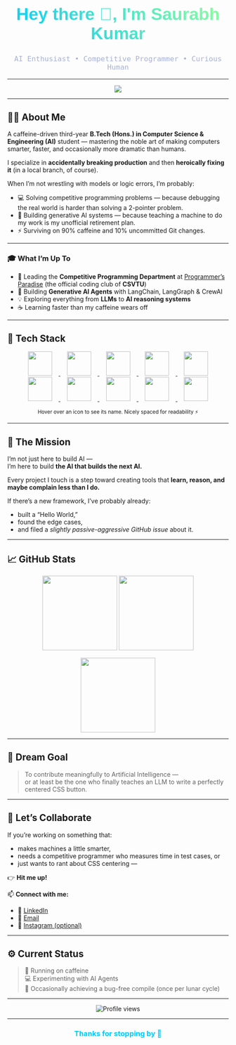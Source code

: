 <!-- =============================== -->
<!-- 🌙 SAURABH KUMAR | GITHUB PROFILE README -->
<!-- =============================== -->

<h1 align="center" style="font-family: 'Poppins', sans-serif; font-size: 2.8em; background: -webkit-linear-gradient(45deg, #00C9FF, #92FE9D); -webkit-background-clip: text; -webkit-text-fill-color: transparent;">
  Hey there 👋, I'm Saurabh Kumar
</h1>

<h3 align="center" style="font-family: 'Fira Code', monospace; color:#a8b2d1; font-weight:400;">
  AI Enthusiast • Competitive Programmer • Curious Human
</h3>

---

<p align="center">
  <img src="https://readme-typing-svg.herokuapp.com?font=Fira+Code&pause=1500&color=00C9FF&center=true&vCenter=true&width=500&lines=Designing+AI+that+learns+to+build+AI.;Breaking+code+to+fix+the+world.;90%25+Caffeine,+10%25+Uncommitted+Git+Changes.">
</p>

---

## 🧑‍💻 About Me  

A caffeine-driven third-year **B.Tech (Hons.) in Computer Science & Engineering (AI)** student — mastering the noble art of making computers smarter, faster, and occasionally more dramatic than humans.

I specialize in **accidentally breaking production** and then **heroically fixing it** (in a local branch, of course).

When I’m not wrestling with models or logic errors, I’m probably:  
- 💻 Solving competitive programming problems — because debugging the real world is harder than solving a 2-pointer problem.  
- 🤖 Building generative AI systems — because teaching a machine to do my work is my unofficial retirement plan.  
- ⚡ Surviving on 90% caffeine and 10% uncommitted Git changes.  

---

### 🎓 What I’m Up To

- 🧩 Leading the **Competitive Programming Department** at [Programmer’s Paradise](#) (the official coding club of **CSVTU**)  
- 🧠 Building **Generative AI Agents** with LangChain, LangGraph & CrewAI  
- 💡 Exploring everything from **LLMs** to **AI reasoning systems**  
- ☕ Learning faster than my caffeine wears off  

---

## 🧰 Tech Stack

<p align="center">
  <a href="https://www.python.org/" title="Python">
    <img src="https://skillicons.dev/icons?i=python" width="55" style="margin:0 15px;" />
  </a>
  <a href="https://isocpp.org/" title="C++">
    <img src="https://skillicons.dev/icons?i=cpp" width="55" style="margin:0 15px;" />
  </a>
  <a href="https://fastapi.tiangolo.com/" title="FastAPI">
    <img src="https://skillicons.dev/icons?i=fastapi" width="55" style="margin:0 15px;" />
  </a>
  <a href="https://www.tensorflow.org/" title="TensorFlow">
    <img src="https://skillicons.dev/icons?i=tensorflow" width="55" style="margin:0 15px;" />
  </a>
  <a href="https://pytorch.org/" title="PyTorch">
    <img src="https://skillicons.dev/icons?i=pytorch" width="55" style="margin:0 15px;" />
  </a>
  <a href="https://react.dev/" title="React.js">
    <img src="https://skillicons.dev/icons?i=react" width="55" style="margin:0 15px;" />
  </a>
  <a href="https://nextjs.org/" title="Next.js">
    <img src="https://skillicons.dev/icons?i=nextjs" width="55" style="margin:0 15px;" />
  </a>
  <a href="https://git-scm.com/" title="Git">
    <img src="https://skillicons.dev/icons?i=git" width="55" style="margin:0 15px;" />
  </a>
  <a href="https://github.com/" title="GitHub">
    <img src="https://skillicons.dev/icons?i=github" width="55" style="margin:0 15px;" />
  </a>
  <a href="https://code.visualstudio.com/" title="VS Code">
    <img src="https://skillicons.dev/icons?i=vscode" width="55" style="margin:0 15px;" />
  </a>
</p>

<p align="center">
  <sub>Hover over an icon to see its name. Nicely spaced for readability ⚡</sub>
</p>


---

## 🚀 The Mission  

I’m not just here to build AI —  
I’m here to build **the AI that builds the next AI.**

Every project I touch is a step toward creating tools that **learn, reason, and maybe complain less than I do.**

If there’s a new framework, I’ve probably already:  
- built a “Hello World,”  
- found the edge cases,  
- and filed a *slightly passive-aggressive GitHub issue* about it.

---

## 📈 GitHub Stats

<p align="center">
  <img src="https://github-readme-stats.vercel.app/api?username=saurabhkumar&show_icons=true&theme=nightowl&hide_border=true" height="170" />
  <img src="https://github-readme-streak-stats.herokuapp.com/?user=saurabhkumar&theme=nightowl&hide_border=true" height="170" />
</p>

<p align="center">
  <img src="https://github-readme-stats.vercel.app/api/top-langs/?username=saurabhkumar&layout=compact&theme=nightowl&hide_border=true" height="170" />
</p>

---

## 💭 Dream Goal  

> To contribute meaningfully to Artificial Intelligence —  
> or at least be the one who finally teaches an LLM to write a perfectly centered CSS button.

---

## 🤝 Let’s Collaborate  

If you’re working on something that:
- makes machines a little smarter,  
- needs a competitive programmer who measures time in test cases, or  
- just wants to rant about CSS centering —  

👉 **Hit me up!**

📫 **Connect with me:**  
- 💼 [LinkedIn](#)  
- 📧 [Email](#)  
- 📸 [Instagram (optional)](#)

---

## ⚙️ Current Status  

> 🧃 Running on caffeine  
> 💻 Experimenting with AI Agents  
> 🧩 Occasionally achieving a bug-free compile (once per lunar cycle)

---

<p align="center">
  <img src="https://komarev.com/ghpvc/?username=saurabhkumar&label=Profile+Views&color=00C9FF&style=flat-square" alt="Profile views"/>
</p>

---

<h3 align="center" style="color:#00C9FF;">Thanks for stopping by 🚀</h3>

<!-- =============================== -->
<!-- END OF README -->
<!-- =============================== -->
